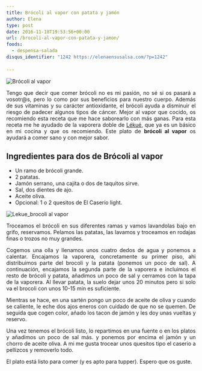 ```yaml
---
title: Brócoli al vapor con patata y jamón
author: Elena
type: post
date: 2016-11-18T19:53:56+00:00
url: /brocoli-al-vapor-con-patata-y-jamon/
foods:
  - despensa-salada
disqus_identifier: "1242 https://elenaensusalsa.com/?p=1242"

---
```

<img class="alignnone wp-image-1243" src="/2018/03/brocoli_vapor.jpg" alt="Brócoli al vapor" width="486" height="364" srcset="/2018/03/brocoli_vapor.jpg 4032w, /2018/03/brocoli_vapor-300x225.jpg 300w, /2018/03/brocoli_vapor-768x576.jpg 768w, /2018/03/brocoli_vapor-1024x768.jpg 1024w" sizes="(max-width: 486px) 100vw, 486px" />

<p style="text-align: justify;">
  Tengo que decir que comer brócoli no es mi pasión, no sé si os pasará a vosotr@s, pero lo como por sus beneficios para nuestro cuerpo. Además de sus vitaminas y su carácter antioxidante, el brócoli ayuda a disminuir el riesgo de padecer algunos tipos de cáncer. Mejor al vapor que cocido, os recomiendo esta receta que me hace saborearlo con más ganas. Para esta receta me he ayudado de la vaporera doble de <a href="https://www.lekue.com/es">Lékué</a>, que ya es un básico en mi cocina y que os recomiendo. Este plato de <strong>brócoli al vapor</strong> os ayudará a comer sano y con mejor sabor.
</p>

## Ingredientes para dos de Brócoli al vapor

  * Un ramo de brócoli grande.
  * 2 patatas.
  * Jamón serrano, una cajita o dos de taquitos sirve.
  * Sal, dos dientes de ajo.
  * Aceite oliva.
  * Opcional: 1 o 2 quesitos de El Caserío light.

<img class="wp-image-1244 alignnone" src="/2018/03/Lekue_vapor.jpg" alt="Lekue_brocoli al vapor" width="467" height="350" srcset="/2018/03/Lekue_vapor.jpg 4032w, /2018/03/Lekue_vapor-300x225.jpg 300w, /2018/03/Lekue_vapor-768x576.jpg 768w, /2018/03/Lekue_vapor-1024x768.jpg 1024w" sizes="(max-width: 467px) 100vw, 467px" />

<p style="text-align: justify;">
  Troceamos el brócoli en sus diferentes ramas y vamos lavandolas bajo en grifo, reservamos. Pelamos las patatas, las lavamos y troceamos en rodajas finas o trozos no muy grandes.
</p>

<p style="text-align: justify;">
  Cogemos una olla y llenamos unos cuatro dedos de agua y ponemos a calentar. Encajamos la vaporera, concretamente su primer piso, ahi distribuimos parte del brocoli y la patata (ponemos un poco de sal). A continuación, encajamos la segunda parte de la vaporera e incluimos el resto de brócoli y patata, añadimos un poco de sal y cerramos con la tapa de la vaporera. Al llevar patata, la suelo dejar unos 20 minutos pero si solo va el brocoli con unos 10-15 min es suficiente.
</p>

<p style="text-align: justify;">
  Mientras se hace, en una sartén pongo un poco de aceite de oliva y cuando se caliente, le eche dos ajos eneros con cuidado de que no se quemen. De seguida que cogen color, añado los tacon de jamón y les doy unas vueltas y reservo.
</p>

<p style="text-align: justify;">
  Una vez tenemos el brócoli listo, lo repartimos en una fuente o en los platos y añadimos un poco de sal más. y ponemos por encima el jamón y un chorro de aceite oliva. A mi me gusta trocear unos quesitos tipo el caserio a pellizcos y removerlo todo.
</p>

<p style="text-align: justify;">
  El plato está listo para comer (y es apto para tupper). Espero que os guste.
</p>

&nbsp;
